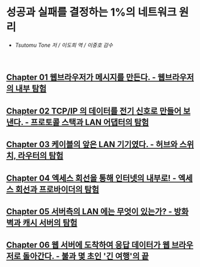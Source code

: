 # 성공과 실패를 결정하는 1%의 네트워크 원리
- *Tsutomu Tone 저 / 이도희 역 / 이중호 감수*

<br>

## [Chapter 01 웹브라우저가 메시지를 만든다. - 웹브라우저의 내부 탐험](Chapter01.md)
## [Chapter 02 TCP/IP 의 데이터를 전기 신호로 만들어 보낸다. - 프로토콜 스택과 LAN 어댑터의 탐험](Chapter02.md)
## [Chapter 03 케이블의 앞은 LAN 기기였다. - 허브와 스위치, 라우터의 탐험](Chapter03.md)
## [Chapter 04 엑세스 회선을 통해 인터넷의 내부로! - 엑세스 회선과 프로바이더의 탐험](Chapter04.md) 
## [Chapter 05 서버측의 LAN 에는 무엇이 있는가? - 방화벽과 캐시 서버의 탐험](Chapter05.md)
## [Chapter 06 웹 서버에 도착하여 응답 데이터가 웹 브라우저로 돌아간다. - 불과 몇 초인 '긴 여행'의 끝](Chapter06.md)